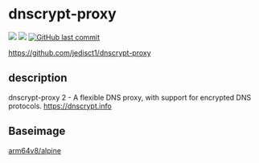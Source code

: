 # dnscrypt-proxy

[![](https://images.microbadger.com/badges/image/kometchtech/dnscrypt-proxy.svg)](https://microbadger.com/images/kometchtech/dnscrypt-proxy "Get your own image badge on microbadger.com")
[![](https://images.microbadger.com/badges/version/kometchtech/dnscrypt-proxy.svg)](https://microbadger.com/images/kometchtech/dnscrypt-proxy "Get your own version badge on microbadger.com")
[![GitHub last commit](https://img.shields.io/github/last-commit/google/skia.svg)](https://github.com/kometchtech/docker-build/commits/master/knot-dns)

<https://github.com/jedisct1/dnscrypt-proxy>

## description

dnscrypt-proxy 2 - A flexible DNS proxy, with support for encrypted DNS protocols. <https://dnscrypt.info>

## Baseimage

[arm64v8/alpine](https://hub.docker.com/r/arm64v8/alpine/)
